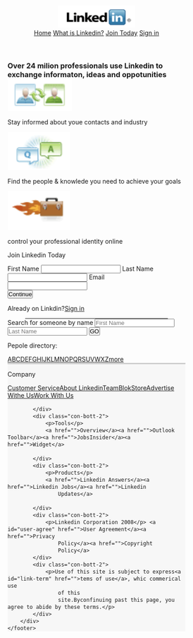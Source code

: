 <!DOCTYPE html>
<html lang="en">

<head>
    <meta charset="UTF-8">
    <meta name="viewport" content="width=device-width, initial-scale=1.0">
    <title>Linkedin</title>
    <style >
        * {
    padding: 0px;
    margin: 0px;
    box-sizing: border-box;
}

.head {
    width: 100%;
    height: 20%;
    display: flex;
    justify-content: space-between;
    align-items: center;
    padding: 10px;
}

.nav {
    display: flex;
}

.nav a {
    padding: 5px;
    border-right: 1px solid black;
    text-decoration: none;
    color: lightskyblue;
}

.main-con {
    background-color: rgb(230, 230, 230);
    width: 100%;
    height: 460px;
    border-top: 5px solid lightblue;
}

.con-body {
    margin: 30px;
    background: white;
    display: flex;
    flex-direction: column;
   
}

.con-top {
    display: flex;
    flex-direction: row;
}

.con-left {
    width: 60%;
    height: 75%;
    margin-top: 20px;
    margin-left: 20px;
}

h3 {
    color: lightskyblue;
}

.con-left-content {
    display: grid;
    grid-template-areas: "a a"
        "a a"
        "a a";
    justify-content: start;
    align-items: center;
}

.con-right {
    width: 30%;
    border: 1px solid lightgray;
    border-radius: 5px;
    margin: 20px;
}

.join {
    background-color: lightskyblue;
    padding-left: 10px;
    padding-top: 5px;
    height: 10%;
    font-weight: bold;
    
}

.con-login {
    display: grid;
    grid-template-areas: "a a"
        "a a"
        "a a"
        "a a"
        "a a";
    justify-content: space-around;
    align-items: center;
    gap: 10px;
    margin: 10px;
}

.con-right label {
    font-weight: bold;
}

.con-right input {
    font-weight: bold;
}

.submit {
    background-color: lightgreen;
    width: 50%;
}

.con-bott {
    margin-top: 20px;
}

.con-bott-1 {
    display: flex;
    align-items: center;
    justify-content: center;
    margin-top: 10px;
    margin-bottom: 10px;
    width: 100%;
}

.con-bott-1 label {
    font-size: 20px;
    font-weight: bold;
}

.con-bott-1 p {
    font-size: 20px;
    font-weight: bold;
}

.con-bott-1 a {
    padding-left: 6px;
    text-decoration: none;
    color: lightskyblue;
}

.GO {
    width: 30px;
    height: 30px;
}

.con-bott-1 p {
    font-size: 15px;
    color: rgb(180, 180, 180);
}
hr{
    margin: 0px 40px 0px 40px;
}
.con-footer {
    border-top: 3px solid rgb(204, 204, 204);
    background-color: rgb(247, 247, 247);
    width: 100%;
}

.con-bott-2 {
    display: flex;
    align-items: center;
    flex-direction: row;
    flex-wrap: nowrap;
}

.con-body-footer {
    margin: 20px 30px 20px 30px;
}

.con-bott-2 a {
    padding: 5px;
    border-right: 0.2px solid black;
    text-decoration: none;
    color: lightskyblue;
}

.con-bott-2 p {
    margin-right: 10px;
}

.con-bott-2 #link-term {
    border: none;
}

.con-bott-2 #user-agree {
    border-left: 0.2px solid black;
}

@media only screen and (max-width: 874px) {
    .con-top {
        display: flex;
        flex-direction: column;
    }

    .main-con {
        height: fit-content;

    }

    .con-right {
        width: fit-content;
    }

    .con-bott-1 {
        flex-wrap: wrap;
    }

    .con-bott-2 {
        flex-wrap: wrap;
    }
}
    </style>
</head>

<body>
    <header class="head">
        <div class="logo"><img src="logo1.png" alt="logo" width="175px" height="50px"></div>
        <nav class="nav">
            <a href="#">Home</a>
            <a href="#">What is Linkedin?</a>
            <a href="#">Join Today</a>
            <a href="#">Sign in</a>
        </nav>
    </header>
    <main class="main-con">
        <div class="con-body">
            <div class="con-top">
                <div class="con-left">
                    <h3>Over 24 milion professionals use Linkedin to<br>exchange informaton, ideas and oppotunities</h3>
                    <div class="con-left-content">
                        <img src="users.png" alt="">
                        <p>Stay informed about youe contacts and industry</p>
                        <img src="chats.png" alt="">
                        <p>Find the people & knowlede you need to achieve your goals</p>
                        <img src="bag.png" alt="">
                        <p>control your professional identity online</p>
                    </div>
                </div>
                <div class="con-right">
                    <p class="join">Join Linkedin Today</p>
                    <form action="">
                        <div class="con-login">
                            <label for=""> First Name</label>
                            <input type="text" min="1" max="1" required>
                            <label for="">Last Name</label>
                            <input type="text" min="1" max="1" required>
                            <label for="">Email</label>
                            <input type="email" required>
                            <div></div>
                            <input class="submit" type="submit" value="Continue">
                            <div></div>
                            <p class="a1">Already on Linkdin?<a href="/signin">Sign in</a></p>
                        </div>
                    </form>
                </div>
            </div>
            <hr>
            <div class="con-bott">
                <form action="">
                    <div class="con-bott-1">
                        <label for=""> Search for someone by name
                            <input type="text" min="1" max="1" required placeholder="First Name">
                            <input type="text" min="1" max="1" required placeholder="Last Name">
                            <input class="GO" type="submit" value="GO">
                        </label>
                    </div>
                </form>
                <div class="con-bott-1">
                    <p>Pepole directory:</p><a href="">A</a><a href="">B</a><a href="">C</a><a href="">D</a><a
                        href="">E</a><a href="">F</a><a href="">G</a><a href="">H</a><a href="">I</a><a href="">J</a><a
                        href="">K</a><a href="">L</a><a href="">M</a><a href="">N</a><a href="">O</a><a href="">P</a><a
                        href="">Q</a><a href="">R</a><a href="">S</a><a href="">U</a><a href="">V</a><a href="">W</a><a
                        href="">X</a><a href="">Z</a><a href="">more</a>
                </div>
            </div>
        </div>
    </main>
    <footer class="con-footer">
        <div class="con-body-footer">
            <div class="con-bott-2">
                <p>Company</p>
                <a href="">Customer Service</a><a href="">About Linkedin</a><a href="">Team</a><a href="">Blok</a><a
                    href="">Store</a><a href="">Advertise Withe Us</a><a href="">Work
                    With Us</a>

            </div>
            <div class="con-bott-2">
                <p>Tools</p>
                <a href="">Overview</a><a href="">Outlook Toolbar</a><a href="">JobsInsider</a><a href="">Widget</a>

            </div>
            <div class="con-bott-2">
                <p>Products</p>
                <a href="">Linkedin Answers</a><a href="">Linkedin Jobs</a><a href="">Linkedin
                    Updates</a>

            </div>
            <div class="con-bott-2">
                <p>Linkedin Corporation 2008</p> <a id="user-agree" href="">User Agreement</a><a href="">Privacy
                    Policy</a><a href="">Copyright
                    Policy</a>
            </div>
            <div class="con-bott-2">
                <p>Use of this site is subject to express<a id="link-term" href="">tems of use</a>, whic commerical use
                    of this
                    site.Byconfinuing past this page, you agree to abide by these terms.</p>
            </div>
        </div>
    </footer>
</body>

</html>

